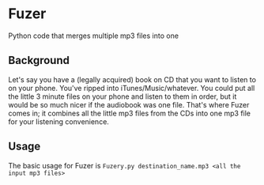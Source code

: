 # Fuzer
Python code that merges multiple mp3 files into one

## Background
Let's say you have a (legally acquired) book on CD that you want to listen to on your phone. You've ripped into iTunes/Music/whatever.
You could put all the little 3 minute files on your phone and listen to them in order, but it would be so much nicer if the audiobook 
was one file. That's where Fuzer comes in; it combines all the little mp3 files from the CDs into one mp3 file for your listening
convenience.

## Usage
The basic usage for Fuzer is `Fuzery.py destination_name.mp3 <all the input mp3 files>`

